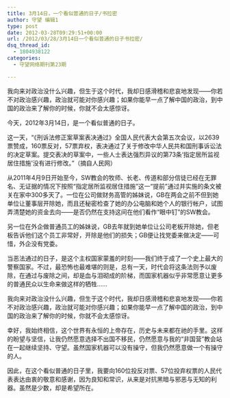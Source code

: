 ```yaml
---
title: 3月14日，一个看似普通的日子/书拉密
author: 守望 编辑1
type: post
date: 2012-03-28T09:29:51+00:00
url: /2012/03/28/3月14日一个看似普通的日子书拉密/
dsq_thread_id:
  - 1804938122
categories:
  - 守望网络期刊第23期

---
```

我向来对政治没什么兴趣，但生于这个时代，我却日感滑稽和悲哀地发现——你若不对政治感兴趣，政治就可能对你感兴趣；如果你能早一点了解中国的政治，到中国的政治来了解你的时候，你就不会太感惊讶。

<!--more-->今天，2012年3月14日，是一个看似普通的日子。

这一天，“《刑诉法修正案草案表决通过》全国人民代表大会第五次会议，以2639票赞成，160票反对，57票弃权，表决通过了关于修改中华人民共和国刑事诉讼法的决定草案。提交表决的草案中，一些人士表达强烈异议的第73条‘指定居所监视居住措施’没有进行修改。”（摘自人民网）

从2011年4月9日开始至今，SW教会的牧师、长老、传道和部分信徒已经在无罪名、无证据的情况下按照“指定居所监视居住措施”这一“提前”通过并实施的条文被关在家中300多天了。一位在公司做财务高管的姊妹说，GB在两会之前不但到她单位让董事层开除她，而且还秘密检查了她的办公电脑和她个人的银行帐户，试图弄清楚她的资金去向——是否仍然在支持这间在他们看作“眼中钉”的SW教会。

另一位在外企做普通员工的姊妹说，GB去年就到她单位让公司老板开除她，但老板告诉他们这个员工非常好，开除是他们的损失；GB便让找党委来做决定——可惜，外企没有党委。

当恶法通过的日子，是这个主权国家蒙羞的时刻——我们终于成了一个史上最大的警察国家。不过，最恐怖也最难堪的则是，总有一天，时代会将这条法则予以废除，在通过与废除之间，却是血与泪砌成的阶梯，而国家机器似乎非常愿意让更多的普通民众以生命来做这样的牺牲……

我向来对政治没什么兴趣，但生于这个时代，我却日感滑稽和悲哀地发现——你若不对政治感兴趣，政治就可能对你感兴趣；如果你能早一点了解中国的政治，到中国的政治来了解你的时候，你就不会太感惊讶。

幸好，我始终相信，这个世界有永恒的上帝存在，历史与未来都在祂的手里。这样的盼望与坚信，让我仍然愿意选择不出国不移民，仍然愿意与我的“非国营”教会站在一起继续坚持、守望。虽然国家机器可以没有操守，但我仍然愿意做一个有操守的人。

因此，在这个看似普通的日子里，我要向160位投反对票、57位投弃权票的人民代表表达由衷的敬意和感谢，因为良知和常识，从来是对抗黑暗与邪恶与无知的利器。虽然是少数，却是希望所在。

&nbsp;